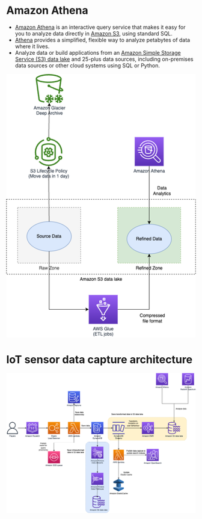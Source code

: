# Amazon Athena
- [Amazon Athena](https://aws.amazon.com/athena/) is an interactive query service that makes it easy for you to analyze data directly in [Amazon S3](../../7_StorageServices/3_ObjectStorageTypes/AmazonS3/Readme.md), using standard SQL.
- [Athena](https://aws.amazon.com/athena/) provides a simplified, flexible way to analyze petabytes of data where it lives.
- Analyze data or build applications from an [Amazon Simple Storage Service (S3) data lake](../../../1_HLDDesignComponents/0_SystemGlossaries/Database/BigData/DataLake.md) and 25-plus data sources, including on-premises data sources or other cloud systems using SQL or Python.

![](../DataLakes/assets/Data-Lake-AWS.drawio.png)

# IoT sensor data capture architecture

![](../DataLakes/assets/AWS-IOT-Data-Capture.png)
